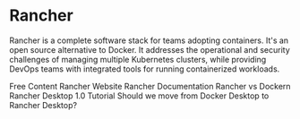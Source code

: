 # Rancher

Rancher is a complete software stack for teams adopting containers. It's an open source alternative to Docker.
It addresses the operational and security challenges of managing multiple Kubernetes clusters, while providing DevOps teams with integrated tools for running containerized 
workloads.

<ResourceGroupTitle>Free Content</ResourceGroupTitle>
<BadgeLink colorScheme='blue' badgeText='Official Website' href='https://www.rancher.com/'>Rancher Website</BadgeLink>
<BadgeLink colorScheme='blue' badgeText='Documentation' href='https://rancher.com/docs/'>Rancher Documentation</BadgeLink>
<BadgeLink colorScheme='blue' badgeText='Documentation' href='https://stackshare.io/stackups/docker-vs-rancher'>Rancher vs Dockern</BadgeLink>
<BadgeLink badgeText='Watch' href='https://youtu.be/9pJF83gxbtY'>Rancher Desktop 1.0 Tutorial</BadgeLink>
<BadgeLink badgeText='Watch' href='https://youtu.be/bYVfCp9dRTE'> Should we move from Docker Desktop to Rancher Desktop?</BadgeLink>

